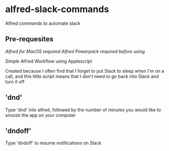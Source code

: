 # alfred-slack-commands
Alfred commands to automate slack

## Pre-requesites
*Alfred for MacOS required*
*Alfred Powerpack required before using*

Simple Alfred Workflow using Applescript

Created because I often find that I forget to put Slack to sleep when I'm on a call, and this little script means that I don't need to go back into Slack and turn it off

## 'dnd'
Type 'dnd' into alfred, followed by the number of minutes you would like to snooze the app on your computer

## 'dndoff'
Type 'dndoff' to resume notifications on Slack
